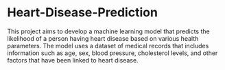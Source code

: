 # Heart-Disease-Prediction

This project aims to develop a machine learning model that predicts the likelihood of a person having heart disease based on various health parameters. The model uses a dataset of medical records that includes information such as age, sex, blood pressure, cholesterol levels, and other factors that have been linked to heart disease.
